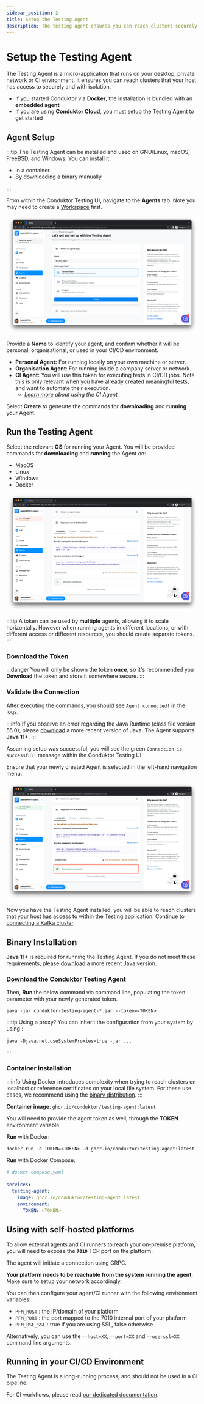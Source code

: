 ```yaml
---
sidebar_position: 2
title: Setup the Testing Agent
description: The testing agent ensures you can reach clusters securely and with isolation. Set it up to enable testing.
---
```


# Setup the Testing Agent

The Testing Agent is a micro-application that runs on your desktop, private network or CI environment. It ensures you can reach clusters that your host has access to securely and with isolation.

- If you started Conduktor via **Docker**, the installation is bundled with an **embedded agent**
- If you are using **Conduktor Cloud**, you must [setup](#agent-setup) the Testing Agent to get started

## Agent Setup

:::tip The Testing Agent can be installed and used on GNU/Linux, macOS, FreeBSD, and Windows. You can install it:

- In a container
- By downloading a binary manually

:::

From within the Conduktor Testing UI, navigate to the **Agents** tab. Note you may need to create a [Workspace](/platform/testing/features/workspace/) first.

![](<../assets/image (27) (1) (1) (1).png>)

Provide a **Name** to identify your agent, and confirm whether it will be personal, organisational, or used in your CI/CD environment.

- **Personal Agent:** For running locally on your own machine or server.
- **Organisation Agent**: For running inside a company server or network.
- **CI Agent:** You will use this token for executing tests in CI/CD jobs. Note this is only relevant when you have already created meaningful tests, and want to automate their execution.
  - _[Learn more](/platform/testing/features/ci-cd-automation/) about using the CI Agent_

Select **Create** to generate the commands for **downloading** and **running** your Agent.&#x20;

## Run the Testing Agent

Select the relevant **OS** for running your Agent. You will be provided commands for **downloading** and **running** the Agent on:

- MacOS
- Linux
- Windows
- Docker

![](<../assets/image (10) (1).png>)

:::tip A token can be used by **multiple** agents, allowing it to scale horizontally. However when running agents in different locations, or with different access or different resources, you should create separate tokens. :::

### Download the Token

:::danger You will only be shown the token **once**, so it's recommended you **Download** the token and store it somewhere secure. :::

### Validate the Connection

After executing the commands, you should see `Agent connected!` in the logs.&#x20;

:::info If you observe an error regarding the Java Runtime (class file version 55.0), please [download](https://www.oracle.com/java/technologies/downloads) a more recent version of Java. The Agent supports **Java 11+**. :::

Assuming setup was successful, you will see the green `Connection is successful!` message within the Conduktor Testing UI.

Ensure that your newly created Agent is selected in the left-hand navigation menu.&#x20;

![](<../assets/image (11) (1).png>)

Now you have the Testing Agent installed, you will be able to reach clusters that your host has access to within the Testing application. Continue to [connecting a Kafka cluster](/platform/testing/getting-started/connect-to-a-kafka-cluster/).

## Binary Installation&#x20;

**Java 11+** is required for running the Testing Agent. If you do not meet these requirements, please [download](https://www.oracle.com/java/technologies/downloads) a more recent Java version.

### [Download](https://releases.conduktor.io/testing-agent-jar) the Conduktor Testing Agent

Then, **Run** the below command via command line, populating the token parameter with your newly generated token.

```shell
java -jar conduktor-testing-agent-*.jar --token=<TOKEN>
```

:::tip Using a proxy? You can inherit the configuration from your system by using :

`java -Djava.net.useSystemProxies=true -jar ...`

:::

### Container installation

:::info Using Docker introduces complexity when trying to reach clusters on localhost or reference certificates on your local file system. For these use cases, we recommend using the [binary distribution](/platform/testing/getting-started/install-the-testing-agent/#binary-installation-). :::

**Container image**: `ghcr.io/conduktor/testing-agent:latest`

You will need to provide the agent token as well, through the **TOKEN** environment variable

**Run** with Docker:

```shell
docker run -e TOKEN=<TOKEN> -d ghcr.io/conduktor/testing-agent:latest
```

**Run** with Docker Compose:

```yaml
# docker-compose.yaml

services:
  testing-agent:
    image: ghcr.io/conduktor/testing-agent:latest
    environment:
      TOKEN: <TOKEN>
```

## Using with self-hosted platforms

To allow external agents and CI runners to reach your on-premise platform, you will need to expose the **`7010`** TCP port on the platform.

The agent will initiate a connection using GRPC.

**Your platform needs to be reachable from the system running the agent**. Make sure to setup your network accordingly.

You can then configure your agent/CI runner with the following environment variables:

- `PFM_HOST` : the IP/domain of your platform
- `PFM_PORT` : the port mapped to the 7010 internal port of your platform
- `PFM_USE_SSL` : true if you are using SSL, false otherwise

Alternatively, you can use the `--host=XX`, `--port=XX` and `--use-ssl=XX` command line arguments.

## Running in your CI/CD Environment&#x20;

The Testing Agent is a long-running process, and should not be used in a CI pipeline.

For CI workflows, please read [our dedicated documentation](/platform/testing/features/ci-cd-automation/).
